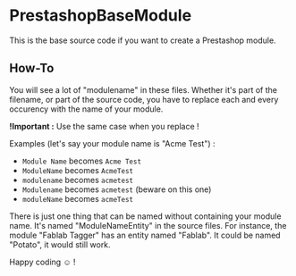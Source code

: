 # PrestashopBaseModule
This is the base source code if you want to create a Prestashop module.

## How-To
You will see a lot of "modulename" in these files. Whether it's part of the filename, or part of the source code, you have to replace each and every occurency with the name of your module.

**!Important :** Use the same case when you replace !

Examples (let's say your module name is "Acme Test") :

* `Module Name` becomes `Acme Test`
* `ModuleName` becomes `AcmeTest`
* `modulename` becomes `acmetest`
* `Modulename` becomes `acmetest` (beware on this one)
* `moduleName` becomes `acmeTest`

There is just one thing that can be named without containing your module name. It's named "ModuleNameEntity" in the source files. For instance, the module "Fablab Tagger" has an entity named "Fablab". It could be named "Potato", it would still work.

Happy coding ☺ !
